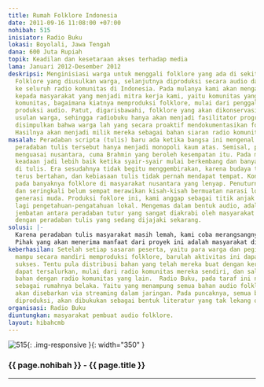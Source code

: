```yaml
---
title: Rumah Folklore Indonesia
date: 2011-09-16 11:08:00 +07:00
nohibah: 515
inisiator: Radio Buku
lokasi: Boyolali, Jawa Tengah
dana: 600 Juta Rupiah
topik: Keadilan dan kesetaraan akses terhadap media
lama: Januari 2012-Desember 2012
deskripsi: Menginisiasi warga untuk menggali folklore yang ada di sekitaran mereka.
  Folklore yang diusulkan warga, selanjutnya diproduksi secara audio dan akan dipasok
  ke seluruh radio komunitas di Indonesia. Pada mulanya kami akan mengadakan pelatihan
  kepada masyarakat yang menjadi mitra kerja kami, yaitu komunitas yang punya radio
  komunitas, bagaimana kiatnya memproduksi folklore, mulai dari penggalian ide sampai
  produksi audio. Patut, digarisbawahi, folklore yang akan dikonservasi berasal dari
  usulan warga, sehingga radiobuku hanya akan menjadi fasilitator program dan dapat
  disimpulkan bahwa warga lah yang secara proaktif mendokumentasikan folklore tersebut.
  Hasilnya akan menjadi milik mereka sebagai bahan siaran radio komunitas.
masalah: Peradaban scripta (tulis) baru ada ketika bangsa ini mengenal tulisan. Sayangnya,
  peradaban tulis tersebut hanya menjadi monopoli kaum atas. Semisal, pada masa Hindu
  menguasai nusantara, cuma Brahmin yang beroleh kesempatan itu. Pada masa Islam,
  keadaan jadi lebih baik ketika syair-syair mulai berkembang dan banyak yang telah
  di tulis. Era sesudahnya tidak begitu menggembirakan, karena budaya tutur masih
  terus bertahan, dan kebiasaan tulis tidak pernah mendapat tempat. Kondisi ini berujung
  pada banyaknya folklore di masyarakat nusantara yang lenyap. Penuturnya sudah tiada
  dan seringkali belum sempat merawikan kisah-kisah bermuatan narasi lokal tadi kepada
  generasi muda. Produksi foklore ini, kami anggap sebagai titik anjak untuk menggali
  lagi pengetahuan-pengatahuan lokal. Mengemas dalam bentuk audio, adalah sebagai
  jembatan antara peradaban tutur yang sangat diakrabi oleh masyarakat nusantara,
  dengan peradaban tulis yang sedang dijajaki sekarang.
solusi: |-
  Karena peradaban tulis masyarakat masih lemah, kami coba merangsangnya dengan cerita, yang dituturkan oleh orang-per orang. Tapi juga tidak mudah mengajak agar mau dan bisa bercerita secara baik dan menyenangkan. Oleh karenanya, sebelum proses pembuatan folklore, kami akan mengadakan pelatihan-pelatihan guna memantapkan kemampuan warga membuat folklore. Bahan audio yang telah dihasilkan itu nantinya akan kembali lagi kepada masyarakat pembuatnya. Barulah setelah mereka berhasil membuat bahan audio, perlahan akan disalin dalam bentuk tulisan.
  Pihak yang akan menerima manfaat dari proyek ini adalah masyarakat di Kabupaten Indragiri Hilir (Pulau Kijang), Kabupaten Bengkalis (Pulau Rupat), dan Kabupaten Kampar (Tapung) Riau
keberhasilan: Setelah setiap sasaran peserta, yaitu para warga dan pegiat radio komunitas
  mampu secara mandiri memproduksi folklore, barulah aktivitas ini dapat dibilang
  sukses. Tentu pula distribusi bahan yang telah mereka buat dengan kerja keras itu,
  dapat tersalurkan, mulai dari radio komunitas mereka sendiri, dan saling berbagi
  bahan dengan radio komunitas yang lain.  Radio Buku, pada taraf ini nantinya hanya
  sebagai rumahnya belaka. Yaitu yang menampung semua bahan audio folklore, yang kemudian
  akan disebarkan via streaming dalam jaringan. Pada puncaknya, semua bahan yang telah
  diproduksi, akan dibukukan sebagai bentuk literatur yang tak lekang oleh zaman.
organisasi: Radio Buku 
diuntungkan: masyarakat pembuat audio folklore. 
layout: hibahcmb
---
```


![515](/static/img/hibahcmb/515.png){: .img-responsive }{: width="350" }

### {{ page.nohibah }} - {{ page.title }}

---
